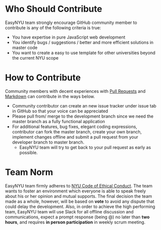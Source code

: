 # Who Should Contribute

EasyNYU team strongly encourage GitHub community member to contribute is any of the following criteria is true:
- You have expertise in pure JavaScript web development
- You identify bugs / suggestions / better and more efficient solutions in master code
- You want to create a easy to use template for other universities beyond the current NYU scope

# How to Contribute

Community members with decent experiences with [Pull Requests](https://help.github.com/articles/using-pull-requests) and [Markdown](https://github.com/adam-p/markdown-here/wiki/Markdown-Cheatsheet#links) can contribute in the ways below.
- Community contributor can create an new issue tracker under issue tab in GitHub so that your voice can be appreciated
- Please pull from/ merge to the development branch since we need the master branch as a fully functional application
- For additional features, bug fixes, elegant coding expressions, contributor can fork the master branch, create your own branch, implement changes offline and submit a pull request from your developer branch to master branch.
  - EasyNYU team will try to get back to your pull request as early as possible.
  
# Team Norm

EasyNYU team firmly adheres to [NYU Code of Ethical Conduct](https://www.nyu.edu/about/policies-guidelines-compliance/policies-and-guidelines/code-of-ethical-conduct.html). The team wants to foster an environment which everyone is able to speak freely about his or her opinion and mutual supports. The final decision the team made as a whole, however, will be based on **vote** to avoid any dispute that could delay the development. Also, in order to achieve the high performing team, EasyNYU team will use Slack for all offline discussion and communications, expect a prompt response (being @) no later than **two hours**, and requires **in person participation** in weekly scrum meeting.
